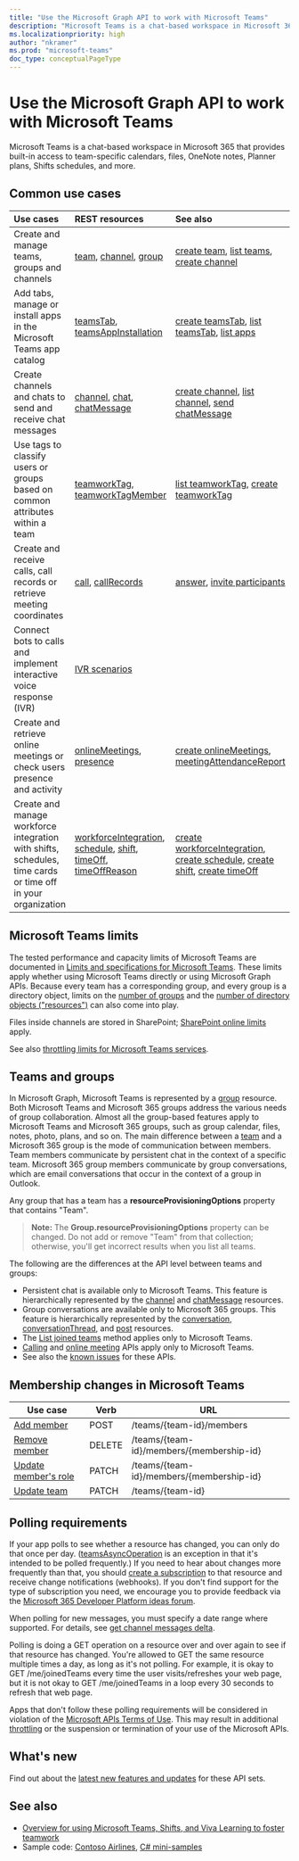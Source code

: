 ```yaml
---
title: "Use the Microsoft Graph API to work with Microsoft Teams"
description: "Microsoft Teams is a chat-based workspace in Microsoft 365 that provides built-in access to team-specific calendars, files, OneNote notes, Planner plans, and more."
ms.localizationpriority: high
author: "nkramer"
ms.prod: "microsoft-teams"
doc_type: conceptualPageType
---
```


# Use the Microsoft Graph API to work with Microsoft Teams

Microsoft Teams is a chat-based workspace in Microsoft 365 that provides built-in access to team-specific calendars, files, OneNote notes, Planner plans, Shifts schedules, and more.

## Common use cases

| Use cases | REST resources | See also |
:-----------------|:----------|:--------|
| Create and manage teams, groups and channels | [team](../resources/team.md), [channel](../resources/channel.md), [group](../resources/group.md) | [create team](../api/team-put-teams.md), [list teams](../api/user-list-joinedteams.md), [create channel](../api/channel-post.md) |
| Add tabs, manage or install apps in the Microsoft Teams app catalog | [teamsTab](../resources/teamstab.md), [teamsAppInstallation](../resources/teamsappinstallation.md) | [create teamsTab](../api/channel-post-tabs.md), [list teamsTab](../api/channel-list-tabs.md), [list apps](../api/appcatalogs-list-teamsapps.md) |
| Create channels and chats to send and receive chat messages | [channel](../resources/channel.md), [chat](../resources/chat.md), [chatMessage](../resources/chatmessage.md) | [create channel](../api/channel-post.md), [list channel](../api/channel-list.md), [send chatMessage](../api/chatmessage-post.md) |
| Use tags to classify users or groups based on common attributes within a team | [teamworkTag](../resources/teamworktag.md), [teamworkTagMember](../resources/teamworktagmember.md) | [list teamworkTag](../api/teamworktag-list.md), [create teamworkTag](../api/teamworktag-post.md) |
| Create and receive calls, call records or retrieve meeting coordinates | [call](../resources/call.md), [callRecords](../resources/callrecords-api-overview.md) |  [answer](../api/call-answer.md), [invite participants](../api/participant-invite.md) |
| Connect bots to calls and implement interactive voice response (IVR) | [IVR scenarios](../resources/calls-api-ivr-overview.md) |  |
| Create and retrieve online meetings or check users presence and activity | [onlineMeetings](../resources/onlinemeeting.md), [presence](../resources/presence.md) | [create onlineMeetings](../api/application-post-onlinemeetings.md), [meetingAttendanceReport](../resources/meetingattendancereport.md)
| Create and manage workforce integration with shifts, schedules, time cards or time off in your organization | [workforceIntegration](../resources/workforceintegration.md), [schedule](../resources/schedule.md), [shift](../resources/shift.md), [timeOff](../resources/timeoff.md), [timeOffReason](../resources/timeoffreason.md) | [create workforceIntegration](../api/workforceintegration-post.md), [create schedule](../api/schedule-post-schedulinggroups.md), [create shift](../api/schedule-post-shifts.md), [create timeOff](../api/schedule-post-timesoff.md) |

## Microsoft Teams limits

The tested performance and capacity limits of Microsoft Teams are documented in
[Limits and specifications for Microsoft Teams](/microsoftteams/limits-specifications-teams).
These limits apply whether using Microsoft Teams directly or using Microsoft Graph APIs.
Because every team has a corresponding group, and every group is a directory object,
limits on the [number of groups](/microsoft-365/admin/create-groups/office-365-groups#group-limits)
and the [number of directory objects ("resources")](/azure/active-directory/users-groups-roles/directory-service-limits-restrictions)
can also come into play. 

Files inside channels are stored in SharePoint; [SharePoint online limits](/office365/servicedescriptions/sharepoint-online-service-description/sharepoint-online-limits) apply.

See also [throttling limits for Microsoft Teams services](/graph/throttling#microsoft-teams-service-limits).

## Teams and groups

In Microsoft Graph, Microsoft Teams is represented by a [group](../resources/group.md) resource. Both Microsoft Teams and Microsoft 365 groups address the various needs of group collaboration. Almost all the group-based features apply to Microsoft Teams and Microsoft 365 groups, such as group calendar, files, notes, photo, plans, and so on. The main difference between a [team](team.md) and a Microsoft 365 group is the mode of communication between members. Team members communicate by persistent chat in the context of a specific team. Microsoft 365 group members communicate by group conversations, which are email conversations that occur in the context of a group in Outlook.

Any group that has a team has a **resourceProvisioningOptions** property that contains "Team".

>**Note:** The **Group.resourceProvisioningOptions** property can be changed.
Do not add or remove "Team" from that collection;
otherwise, you'll get incorrect results when you list all teams.

The following are the differences at the API level between teams and groups:

- Persistent chat is available only to Microsoft Teams. This feature is hierarchically represented by the [channel](../resources/channel.md) and [chatMessage](../resources/chatmessage.md) resources.
- Group conversations are available only to Microsoft 365 groups. This feature is hierarchically represented by the [conversation](../resources/conversation.md), [conversationThread](../resources/conversationthread.md), and [post](../resources/post.md) resources.
- The [List joined teams](../api/user-list-joinedteams.md) method applies only to Microsoft Teams.
- [Calling](../resources/call.md) and [online meeting](../resources/onlinemeeting.md) APIs apply only to Microsoft Teams.
- See also the [known issues](/graph/known-issues) for these APIs.

## Membership changes in Microsoft Teams

| Use case      | Verb      | URL |
| ------------------------------------- | ------------------------------------------------------------ | ------------------------------------------------------------ |
| [Add member](../api/team-post-members.md)	| POST	    | /teams/{team-id}/members  |
| [Remove member](../api/team-delete-members.md)	| DELETE	| /teams/{team-id}/members/{membership-id} |
| [Update member's role](../api/team-update-members.md)	| PATCH	| /teams/{team-id}/members/{membership-id} |
| [Update team](../api/team-update.md)	| PATCH     | /teams/{team-id} |

## Polling requirements

If your app polls to see whether a resource has changed, you can only do that once per day. 
([teamsAsyncOperation](teamsasyncoperation.md) is an exception in that it's intended to be polled frequently.) 
If you need to hear about changes more frequently than that, you should [create a subscription](../api/subscription-post-subscriptions.md) to that resource and receive change notifications (webhooks). 
If you don't find support for the type of subscription you need, we encourage you to provide feedback via the [Microsoft 365 Developer Platform ideas forum](https://techcommunity.microsoft.com/t5/microsoft-365-developer-platform/idb-p/Microsoft365DeveloperPlatform/label-name/Microsoft%20Graph). 

When polling for new messages, you must specify a date range where supported. For details, see [get channel messages delta](../api/chatmessage-delta.md).

Polling is doing a GET operation on a resource over and over again to see if that resource has changed. 
You're allowed to GET the same resource multiple times a day, as long as it's not polling. 
For example, it is okay to GET /me/joinedTeams every time the user visits/refreshes your web page, 
but it is not okay to GET /me/joinedTeams in a loop every 30 seconds to refresh that web page.

Apps that don't follow these polling requirements will be considered in violation of the
[Microsoft APIs Terms of Use](/legal/microsoft-apis/terms-of-use). This may result in additional [throttling](/graph/throttling) 
or the suspension or termination of your use of the Microsoft APIs.

## What's new
Find out about the [latest new features and updates](/graph/whats-new-overview) for these API sets.

## See also

- [Overview for using Microsoft Teams, Shifts, and Viva Learning to foster teamwork](/graph/teams-concept-overview)
- Sample code: [Contoso Airlines](https://github.com/microsoftgraph/contoso-airlines-teams-sample), [C# mini-samples](https://github.com/microsoftgraph/csharp-teams-sample-graph)
